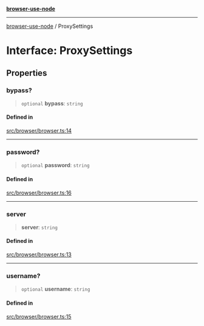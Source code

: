 [**browser-use-node**](../README.md)

***

[browser-use-node](../globals.md) / ProxySettings

# Interface: ProxySettings

## Properties

### bypass?

> `optional` **bypass**: `string`

#### Defined in

[src/browser/browser.ts:14](https://github.com/Dankovk/browser-use-js/blob/7aa31eb34b7bafb64e3abcce35e6168864b0fa74/src/browser/browser.ts#L14)

***

### password?

> `optional` **password**: `string`

#### Defined in

[src/browser/browser.ts:16](https://github.com/Dankovk/browser-use-js/blob/7aa31eb34b7bafb64e3abcce35e6168864b0fa74/src/browser/browser.ts#L16)

***

### server

> **server**: `string`

#### Defined in

[src/browser/browser.ts:13](https://github.com/Dankovk/browser-use-js/blob/7aa31eb34b7bafb64e3abcce35e6168864b0fa74/src/browser/browser.ts#L13)

***

### username?

> `optional` **username**: `string`

#### Defined in

[src/browser/browser.ts:15](https://github.com/Dankovk/browser-use-js/blob/7aa31eb34b7bafb64e3abcce35e6168864b0fa74/src/browser/browser.ts#L15)
